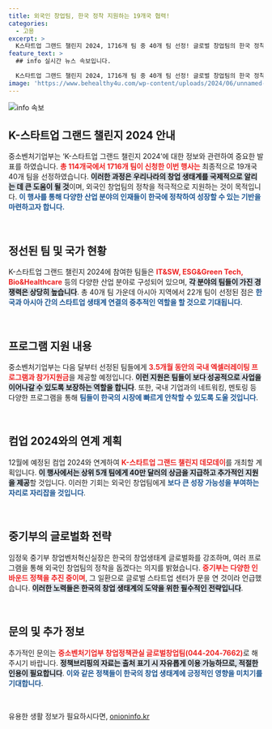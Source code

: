 ```yaml
---
title: 외국인 창업팀, 한국 정착 지원하는 19개국 협력!
categories:
  - 고용
excerpt: >
  K스타트업 그랜드 챌린지 2024, 1716개 팀 중 40개 팀 선정! 글로벌 창업팀의 한국 정착 지원과 40만 달러 상금의 기회, 지금 확인하세요!
feature_text: >
  ## info 실시간 뉴스 속보입니다.

  K스타트업 그랜드 챌린지 2024, 1716개 팀 중 40개 팀 선정! 글로벌 창업팀의 한국 정착 지원과 40만 달러 상금의 기회, 지금 확인하세요!
image: 'https://www.behealthy4u.com/wp-content/uploads/2024/06/unnamed-file.png'
---
```


<p><img src="https://www.behealthy4u.com/wp-content/uploads/2024/06/unnamed-file.png" alt="info 속보" /></p>

<h2 data-ke-size="size26">K-스타트업 그랜드 챌린지 2024 안내</h2>

<p data-ke-size="size16">중소벤처기업부는 ‘K-스타트업 그랜드 챌린지 2024’에 대한 정보와 관련하여 중요한 발표를 하였습니다. <b><span style="color: #ee2323;">총 114개국에서 1716개 팀이 신청한 이번 행사는</span></b> 최종적으로 19개국 40개 팀을 선정하였습니다. <b><span style="background-color: #21538527;">이러한 과정은 우리나라의 창업 생태계를 국제적으로 알리는 데 큰 도움이 될 것</span></b>이며, 외국인 창업팀의 정착을 적극적으로 지원하는 것이 목적입니다. <b><span style="color: #1a5490;">이 행사를 통해 다양한 산업 분야의 인재들이 한국에 정착하여 성장할 수 있는 기반을 마련하고자 합니다.</span></b></p>

<p data-ke-size="size16">&nbsp;</p>

<h2 data-ke-size="size26">정선된 팀 및 국가 현황</h2>

<p data-ke-size="size16">K-스타트업 그랜드 챌린지 2024에 참여한 팀들은 <b><span style="color: #ee2323;">IT&SW, ESG&Green Tech, Bio&Healthcare</span></b> 등의 다양한 산업 분야로 구성되어 있으며, <b><span style="background-color: #21538527;">각 분야의 팀들이 가진 경쟁력은 상당히 높습니다</span></b>. 총 40개 팀 가운데 아시아 지역에서 22개 팀이 선정된 점은 <b><span style="color: #1a5490;">한국과 아시아 간의 스타트업 생태계 연결의 중추적인 역할을 할 것으로 기대됩니다</span></b>.</p>

<p data-ke-size="size16">&nbsp;</p>

<h2 data-ke-size="size26">프로그램 지원 내용</h2>

<p data-ke-size="size16">중소벤처기업부는 다음 달부터 선정된 팀들에게 <b><span style="color: #ee2323;">3.5개월 동안의 국내 엑셀러레이팅 프로그램과 참가지원금</span></b>을 제공할 예정입니다. <b><span style="background-color: #21538527;">이런 지원은 팀들이 보다 성공적으로 사업을 이어나갈 수 있도록 보장하는 역할을 합니다</span></b>. 또한, 국내 기업과의 네트워킹, 멘토링 등 다양한 프로그램을 통해 <b><span style="color: #1a5490;">팀들이 한국의 시장에 빠르게 안착할 수 있도록 도울 것입니다</span></b>.</p>

<p data-ke-size="size16">&nbsp;</p>

<h2 data-ke-size="size26">컴업 2024와의 연계 계획</h2>

<p data-ke-size="size16">12월에 예정된 컴업 2024와 연계하여 <b><span style="color: #ee2323;">K-스타트업 그랜드 챌린지 데모데이</span></b>를 개최할 계획입니다. <b><span style="background-color: #21538527;">이 행사에서는 상위 5개 팀에게 40만 달러의 상금을 지급하고 추가적인 지원을 제공</span></b>할 것입니다. 이러한 기회는 외국인 창업팀에게 <b><span style="color: #1a5490;">보다 큰 성장 가능성을 부여하는 자리로 자리잡을 것입니다</span></b>.</p>

<p data-ke-size="size16">&nbsp;</p>

<h2 data-ke-size="size26">중기부의 글로벌화 전략</h2>

<p data-ke-size="size16">임정욱 중기부 창업벤처혁신실장은 한국의 창업생태계 글로벌화를 강조하며, 여러 프로그램을 통해 외국인 창업팀의 정착을 돕겠다는 의지를 밝혔습니다. <b><span style="color: #ee2323;">중기부는 다양한 인바운드 정책을 추진 중이며</span></b>, 그 일환으로 글로벌 스타트업 센터가 문을 연 것이라 언급했습니다. <b><span style="background-color: #21538527;">이러한 노력들은 한국의 창업 생태계의 도약을 위한 필수적인 전략입니다</span></b>.</p>

<p data-ke-size="size16">&nbsp;</p>

<h2 data-ke-size="size26">문의 및 추가 정보</h2>

<p data-ke-size="size16">추가적인 문의는 <b><span style="color: #ee2323;">중소벤처기업부 창업정책관실 글로벌창업팀(044-204-7662)</span></b>로 해주시기 바랍니다. <b><span style="background-color: #21538527;">정책브리핑의 자료는 출처 표기 시 자유롭게 이용 가능하므로, 적절한 인용이 필요합니다</span></b>. <b><span style="color: #1a5490;">이와 같은 정책들이 한국의 창업 생태계에 긍정적인 영향을 미치기를 기대합니다</span></b>.</p>

<p data-ke-size="size16">&nbsp;</p>
유용한 생활 정보가 필요하시다면, <a href="https://onioninfo.kr" rel="dofollow">onioninfo.kr</a>


